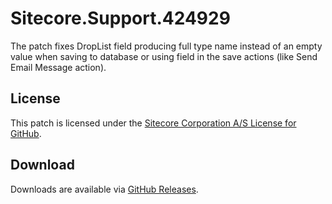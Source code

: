 # Sitecore.Support.424929
The patch fixes DropList field producing full type name instead of an empty value when saving to database or using field in the save actions (like Send Email Message action).

## License  
This patch is licensed under the [Sitecore Corporation A/S License for GitHub](https://github.com/sitecoresupport/Sitecore.Support.424929/blob/master/LICENSE).  

## Download  
Downloads are available via [GitHub Releases](https://github.com/sitecoresupport/Sitecore.Support.424929/releases).  
